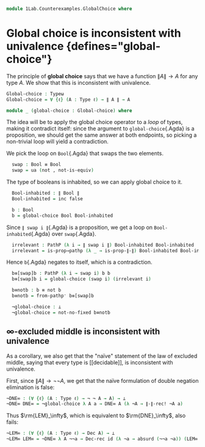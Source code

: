 <!--
```agda
open import 1Lab.Prelude

open import Data.Bool
open import Data.Dec
```
-->

```agda
module 1Lab.Counterexamples.GlobalChoice where
```

# Global choice is inconsistent with univalence {defines="global-choice"}

The principle of **global choice** says that we have a function $\| A \| \to A$ for
any type $A$. We show that this is inconsistent with univalence.

```agda
Global-choice : Typeω
Global-choice = ∀ {ℓ} (A : Type ℓ) → ∥ A ∥ → A

module _ (global-choice : Global-choice) where
```

The idea will be to apply the global choice operator to a *loop* of types, making
it contradict itself: since the argument to `global-choice`{.Agda} is a proposition,
we should get the same answer at both endpoints, so picking a non-trivial loop
will yield a contradiction.

We pick the loop on `Bool`{.Agda} that swaps the two elements.

```agda
  swap : Bool ≡ Bool
  swap = ua (not , not-is-equiv)
```

The type of booleans is inhabited, so we can apply global choice to it.

```agda
  Bool-inhabited : ∥ Bool ∥
  Bool-inhabited = inc false

  b : Bool
  b = global-choice Bool Bool-inhabited
```

Since `∥ swap i ∥`{.Agda} is a proposition, we get a loop on `Bool-inhabited`{.Agda}
over `swap`{.Agda}.

```agda
  irrelevant : PathP (λ i → ∥ swap i ∥) Bool-inhabited Bool-inhabited
  irrelevant = is-prop→pathp (λ _ → is-prop-∥-∥) Bool-inhabited Bool-inhabited
```

Hence `b`{.Agda} negates to itself, which is a contradiction.

```agda
  b≡[swap]b : PathP (λ i → swap i) b b
  b≡[swap]b i = global-choice (swap i) (irrelevant i)

  b≡notb : b ≡ not b
  b≡notb = from-pathp⁻ b≡[swap]b

  ¬global-choice : ⊥
  ¬global-choice = not-no-fixed b≡notb
```

## ∞-excluded middle is inconsistent with univalence

As a corollary, we also get that the "naïve" statement of the law of excluded middle,
saying that every type is [[decidable]], is inconsistent with univalence.

First, since $\| A \| \to \neg \neg A$, we get that the naïve formulation of
double negation elimination is false:

```agda
¬DNE∞ : (∀ {ℓ} (A : Type ℓ) → ¬ ¬ A → A) → ⊥
¬DNE∞ DNE∞ = ¬global-choice λ A a → DNE∞ A (λ ¬A → ∥-∥-rec! ¬A a)
```

Thus $\rm{LEM}_\infty$, which is equivalent to $\rm{DNE}_\infty$, also fails:

```agda
¬LEM∞ : (∀ {ℓ} (A : Type ℓ) → Dec A) → ⊥
¬LEM∞ LEM∞ = ¬DNE∞ λ A ¬¬a → Dec-rec id (λ ¬a → absurd (¬¬a ¬a)) (LEM∞ A)
```
